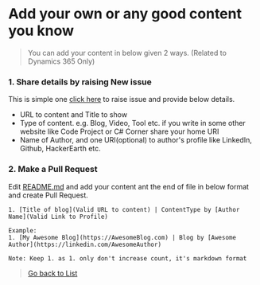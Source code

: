 # Add your own or any good content you know

> You can add your content in below given 2 ways. (Related to Dynamics 365 Only)

### 1. Share details by raising New issue

This is simple one [click here](https://github.com/AshV/dynamics365-online-content/issues/new) to raise issue and provide below details.
* URL to content and Title to show
* Type of content. e.g. Blog, Video, Tool etc. if you write in some other website like Code Project or C# Corner share your home URI
* Name of Author, and one URI(optional) to author's profile like LinkedIn, Github, HackerEarth etc.

### 2. Make a Pull Request

Edit [README.md](https://github.com/AshV/dynamics365-online-content/edit/master/README.md) and add your content ant the end of file in below format and create Pull Request.
```
1. [Title of blog](Valid URL to content) | ContentType by [Author Name](Valid Link to Profile)

Example:
1. [My Awesome Blog](https://AwesomeBlog.com) | Blog by [Awesome Author](https://linkedin.com/AwesomeAuthor)

Note: Keep 1. as 1. only don't increase count, it's markdown format
```

> [Go back to List](README.md)
